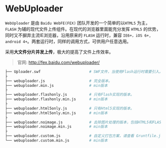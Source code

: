 WebUploader
========================

`WebUploader` 是由 `Baidu WebFE(FEX)` 团队开发的一个简单的以`HTML5` 为主，`FLASH` 为辅的现代文件上传组件。在现代的浏览器里面能充分发挥 `HTML5` 的优势，同时又不摒弃主流IE浏览器，沿用原来的 `FLASH` 运行时，兼容 `IE6+，iOS 6+, android 4+`。两套运行时，同样的调用方式，可供用户任意选用。

采用**大文件分片并发上传**，极大的提高了文件上传效率。

> 官网:   http://fex.baidu.com/webuploader/

```bash
├── Uploader.swf                      # SWF文件，当使用Flash运行时需要引入。
├
├── webuploader.js                    # 完全版本。
├── webuploader.min.js                # min版本
├
├── webuploader.flashonly.js          # 只有Flash实现的版本。
├── webuploader.flashonly.min.js      # min版本
├
├── webuploader.html5only.js          # 只有Html5实现的版本。
├── webuploader.html5only.min.js      # min版本
├
├── webuploader.noimage.js            # 去除图片处理的版本，包括HTML5和FLASH.
├── webuploader.noimage.min.js        # min版本
├
├── webuploader.custom.js             # 自定义打包方案，请查看 Gruntfile.js，满足移动端使用。
└── webuploader.custom.min.js         # min版本
```

